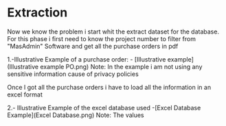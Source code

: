   # Extraction

Now we know the problem i start whit the extract dataset for the database.
For this phase i first need to know the project number to filter from "MasAdmin" Software and get all the purchase orders in pdf

1.-Illustrative Example of a purchase order:
      - [Illustrative example](Illustrative example PO.png)
      Note: In the example i am not using any sensitive information cause of privacy policies

Once I got all the purchase orders i have to load all the information in an excel format

2.- Illustrative Example of the excel database used
      -[Excel Database Example](Excel Database.png)
      Note: The values

